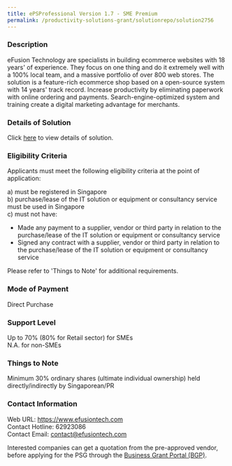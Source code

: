 ```yaml
---
title: ePSProfessional Version 1.7 - SME Premium
permalink: /productivity-solutions-grant/solutionrepo/solution2756
---
```


### Description

eFusion Technology are specialists in building ecommerce websites with 18 years' of experience. They focus on one thing and do it extremely well with a 100% local team, and a massive portfolio of over 800 web stores. The solution is a feature-rich ecommerce shop based on a open-source system with 14 years' track record. Increase productivity by eliminating paperwork with online ordering and payments. Search-engine-optimized system and training create a digital marketing advantage for merchants.

### Details of Solution

Click <a href='https://www.gobusiness.gov.sg/images/psg/Efusion_Technology_20210466_Desensitised_Annex_3.pdf' target='_blank' rel='noopener'>here</a> to view details of solution.

### Eligibility Criteria

Applicants must meet the following eligibility criteria at the point of application:

a) must be registered in Singapore <br>
b) purchase/lease of the IT solution or equipment or consultancy service must be used in Singapore <br>
c) must not have:
- Made any payment to a supplier, vendor or third party in relation to the purchase/lease of the IT solution or equipment or consultancy service
- Signed any contract with a supplier, vendor or third party in relation to the purchase/lease of the IT solution or equipment or consultancy service

Please refer to 'Things to Note' for additional requirements.

### Mode of Payment
Direct Purchase

### Support Level
Up to 70% (80% for Retail sector)  for SMEs <br>
N.A. for non-SMEs

### Things to Note
 Minimum 30% ordinary shares (ultimate individual ownership) held directly/indirectly by Singaporean/PR

### Contact Information
Web URL: https://www.efusiontech.com <br>Contact Hotline: 62923086 <br>Contact Email: contact@efusiontech.com <br>

Interested companies can get a quotation from the pre-approved vendor, before applying for the PSG through the <a target='_blank' rel='noopener' href='https://www.businessgrants.gov.sg/'>Business Grant Portal (BGP)</a>.
